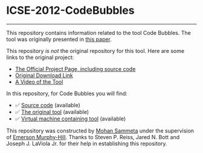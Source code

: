 # ICSE-2012-CodeBubbles

***

This repository contains information related to the tool Code Bubbles. The tool was originally presented in [this paper](http://dl.acm.org/citation.cfm?id=2337432).

This repository _is not_ the original repository for this tool. Here are some links to the original project:
* [The Official Project Page, including source code](http://cs.brown.edu/people/spr/codebubbles/)
* [Original Download Link](http://www.cs.brown.edu/people/spr/bubbles/bubbles.jar)
* [A Video of the Tool](http://cs.brown.edu/people/spr/codebubbles/demovideo.mov)

In this repository, for Code Bubbles you will find:
* :white_check_mark: [Source code](https://github.com/SoftwareEngineeringToolDemos/ICSE-2012-CodeBubbles/tree/master/) (available)
* :white_check_mark: [The original tool](https://github.com/SoftwareEngineeringToolDemos/ICSE-2012-CodeBubbles/blob/master/bin/bubbles.jar) (available)
* :white_check_mark: [Virtual machine containing tool](https://drive.google.com/file/d/0B3sR9gKvBEQiU1J6VnczVl9teFU/view?usp=sharing) (available)

This repository was constructed by [Mohan Sammeta](https://github.com/mohansammeta) under the supervision of [Emerson Murphy-Hill](https://github.com/CaptainEmerson). Thanks to Steven P. Reiss, Jared N. Bott and Joseph J. LaViola Jr. for their help in establishing this repository. 
